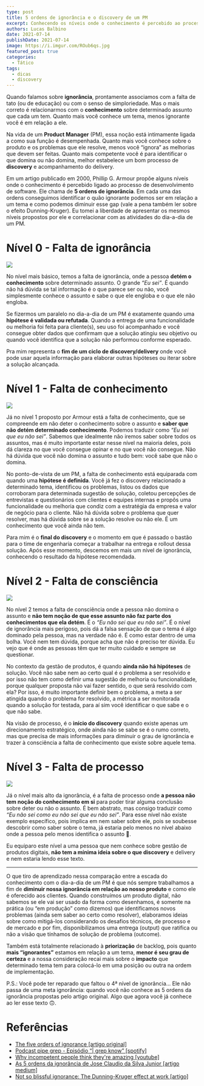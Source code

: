 ```yaml
---
type: post
title: 5 ordens de ignorância e o discovery de um PM
excerpt: Conhecendo os níveis onde o conhecimento é percebido ao processo de desenvolvimento de software
authors: Lucas Balbino
date: 2021-07-14
publishDate: 2021-07-14
image: https://i.imgur.com/ROub6qs.jpg
featured_post: true
categories:
  - Tático
tags:
  - dicas
  - discovery
---
```


Quando falamos sobre **ignorância**, prontamente associamos com a falta de tato (ou de educação) ou com o senso de simploriedade. Mas o mais correto é relacionarmos com o **conhecimento** sobre determinado assunto que cada um tem. Quanto mais você conhece um tema, menos ignorante você é em relação a ele.

Na vida de um **Product Manager** (PM), essa noção está intimamente ligada a como sua função é desempenhada. Quanto mais você conhece sobre o produto e os problemas que ele resolve, menos você “ignora” as melhorias que devem ser feitas. Quanto mais competente você é para identificar o que domina ou não domina, melhor estabelece um bom processo de **discovery** e acompanhamento do delivery.

Em um artigo publicado em 2000, Phillip G. Armour propõe alguns níveis onde o conhecimento é percebido ligado ao processo de desenvolvimento de software. Ele chama de **5 ordens de ignorância**. Em cada uma das ordens conseguimos identificar o quão ignorante podemos ser em relação a um tema e como podemos diminuir esse gap (vale a pena também ler sobre o efeito Dunning-Kruger). Eu tomei a liberdade de apresentar os mesmos níveis propostos por ele e correlacionar com as atividades do dia-a-dia de um PM.

# Nível 0 - Falta de ignorância

![](/images/posts/5-ordens-de-ignorancia-e-o-discovery-de-um-pm-1.png)

No nível mais básico, temos a falta de ignorância, onde a pessoa **detém o conhecimento** sobre determinado assunto. O grande *“Eu sei”*. É quando não há dúvida se tal informação é o que parece ser ou não, você simplesmente conhece o assunto e sabe o que ele engloba e o que ele não engloba.

Se fizermos um paralelo no dia-a-dia de um PM é exatamente quando uma **hipótese é validada ou refutada**. Quando a entrega de uma funcionalidade ou melhoria foi feita para cliente(s), seu uso foi acompanhado e você consegue obter dados que confirmam que a solução atingiu seu objetivo ou quando você identifica que a solução não performou conforme esperado.

Pra mim representa o **fim de um ciclo de discovery/delivery** onde você pode usar aquela informação para elaborar outras hipóteses ou iterar sobre a solução alcançada.

# Nível 1 - Falta de conhecimento

![](/images/posts/5-ordens-de-ignorancia-e-o-discovery-de-um-pm-2.png)

Já no nível 1 proposto por Armour está a falta de conhecimento, que se compreende em não deter o conhecimento sobre o assunto e **saber que não detém determinado conhecimento**. Podemos traduzir como *“Eu sei que eu não sei”*. Sabemos que idealmente não iremos saber sobre todos os assuntos, mas é muito importante estar nesse nível na maioria deles, pois dá clareza no que você consegue opinar e no que você não consegue. Não há dúvida que você não domina o assunto e tudo bem: você sabe que não o domina.

No ponto-de-vista de um PM, a falta de conhecimento está equiparada com quando uma **hipótese é definida**. Você já fez o discovery relacionado a determinado tema, identificou os problemas, listou os dados que corroboram para determinada sugestão de solução, coletou percepções de entrevistas e questionários com clientes e equipes internas e propôs uma funcionalidade ou melhoria que condiz com a estratégia da empresa e valor de negócio para o cliente. Não há dúvida sobre o problema que quer resolver, mas há dúvida sobre se a solução resolve ou não ele. É um conhecimento que você ainda não tem.

Para mim é o **final do discovery** e o momento em que é passado o bastão para o time de engenharia começar a trabalhar na entrega e rollout dessa solução. Após esse momento, descemos em mais um nível de ignorância, conhecendo o resultado da hipótese recomendada.

# Nível 2 - Falta de consciência

![](/images/posts/5-ordens-de-ignorancia-e-o-discovery-de-um-pm-3.png)

No nível 2 temos a falta de consciência onde a pessoa não domina o assunto e **não tem noção de que esse assunto não faz parte dos conhecimentos que ela detém**. É o *“Eu não sei que eu não sei”*. É o nível de ignorância mais perigoso, pois dá a falsa sensação de que o tema é algo dominado pela pessoa, mas na verdade não é. É como estar dentro de uma bolha. Você nem tem dúvida, porque acha que não é preciso ter dúvida. Eu vejo que é onde as pessoas têm que ter muito cuidado e sempre se questionar.

No contexto da gestão de produtos, é quando **ainda não há hipóteses** de solução. Você não sabe nem ao certo qual é o problema a ser resolvido e por isso não tem como definir uma sugestão de melhoria ou funcionalidade, porque qualquer proposta não vai fazer sentido, o que será resolvido com ela? Por isso, é muito importante definir bem o problema, a meta a ser atingida quando o problema for resolvido, a métrica a ser monitorada quando a solução for testada, para aí sim você identificar o que sabe e o que não sabe.

Na visão de processo, é o **início do discovery** quando existe apenas um direcionamento estratégico, onde ainda não se sabe se é o rumo correto, mas que precisa de mais informações para diminuir o grau de ignorância e trazer à consciência a falta de conhecimento que existe sobre aquele tema.

# Nível 3 - Falta de processo

![](/images/posts/5-ordens-de-ignorancia-e-o-discovery-de-um-pm-4.png)

Já o nível mais alto da ignorância, é a falta de processo onde **a pessoa não tem noção do conhecimento em si** para poder tirar alguma conclusão sobre deter ou não o assunto. É bem abstrato, mas consigo traduzir como *“Eu não sei como eu não sei que eu não sei”*. Para esse nível não existe exemplo específico, pois implica em nem saber sobre ele, pois se soubesse descobrir como saber sobre o tema, já estaria pelo menos no nível abaixo onde a pessoa pelo menos identifica o assunto 🤯.

Eu equiparo este nível a uma pessoa que nem conhece sobre gestão de produtos digitais, **não tem a mínima ideia sobre o que discovery** e delivery e nem estaria lendo esse texto.

---

O que tiro de aprendizado nessa comparação entre a escada do conhecimento com o dia-a-dia de um PM é que nós sempre trabalhamos a fim de **diminuir nossa ignorância em relação ao nosso produto** e como ele é oferecido aos clientes. Quando construímos um produto digital, não sabemos se ele vai ser usado da forma como desenhamos, é somente na prática (ou “em produção” como dizemos) que identificamos novos problemas (ainda sem saber ao certo como resolver), elaboramos ideias sobre como mitigá-los considerando os desafios técnicos, de processo e de mercado e por fim, disponibilizamos uma entrega (output) que ratifica ou não a visão que tínhamos de solução de problema (outcome).

Também está totalmente relacionado à **priorização** de backlog, pois quanto **mais “ignorantes”** estamos em relação a um tema, **menor é seu grau de certeza** e a nossa consideração recai mais sobre o **impacto** que determinado tema tem para colocá-lo em uma posição ou outra na ordem de implementação.

P.S.: Você pode ter reparado que faltou o 4ª nível de ignorância... Ele não passa de uma meta ignorância: quando você não conhece as 5 ordens da ignorância propostas pelo artigo original. Algo que agora você já conhece ao ler esse texto 🙃.

# Referências

* [The five orders of ignorance [artigo original]](https://dl.acm.org/doi/10.1145/352183.352194)
* [Podcast pipe grep - Episódio “| grep know” [spotify]](https://open.spotify.com/episode/4WLbbxFufcldWjRenUiyK0?si=2UpdKis_TL--rZ1gU4a9jA)
* [Why incompetent people think they're amazing [youtube]](https://www.youtube.com/watch?v=pOLmD_WVY-E)
* [As 5 ordens da ignorância de Jose Claudio da Silva Junior [artigo medium]](https://medium.com/@joseclaudio.dev/as-5-ordens-da-ignor%C3%A2ncia-194e75143997)
* [Not so blissful ignorance: The Dunning-Kruger effect at work [artigo]](https://www.businesstimes.com.sg/brunch/not-so-blissful-ignorance-the-dunning-kruger-effect-at-work)